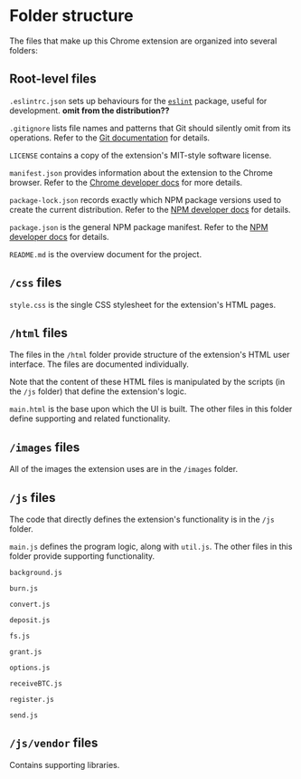 # Folder structure

The files that make up this Chrome extension are organized into several folders:

## Root-level files

`.eslintrc.json` sets up behaviours for the [`eslint`]() package, useful for development. **omit from the distribution??**

`.gitignore` lists file names and patterns that Git should silently omit from its operations. Refer to the [Git documentation](https://www.git-scm.com/docs/gitignore) for details.

`LICENSE` contains a copy of the extension's MIT-style software license.

`manifest.json` provides information about the extension to the Chrome browser. Refer to the [Chrome developer docs](https://developer.chrome.com/extensions/manifest) for more details.

`package-lock.json` records exactly which NPM package versions used to create the current distribution. Refer to the [NPM developer docs](https://docs.npmjs.com/files/package-lock.json) for details.

`package.json` is the general NPM package manifest. Refer to the [NPM developer docs](https://docs.npmjs.com/files/package.json) for details.

`README.md` is the overview document for the project.

## `/css` files

`style.css` is the single CSS stylesheet for the extension's HTML pages.

## `/html` files

The files in the `/html` folder provide structure of the extension's HTML user interface. The files are documented individually.

Note that the content of these HTML files is manipulated by the scripts (in the `/js` folder) that define the extension's logic.

`main.html` is the base upon which the UI is built. The other files in this folder define supporting and related functionality.

## `/images` files

All of the images the extension uses are in the `/images` folder.

## `/js` files

The code that directly defines the extension's functionality is in the `/js` folder.

`main.js` defines the program logic, along with `util.js`. The other files in this folder provide supporting functionality.

`background.js`

`burn.js`

`convert.js`

`deposit.js`

`fs.js`

`grant.js`

`options.js`

`receiveBTC.js`

`register.js`

`send.js`

## `/js/vendor` files

Contains supporting libraries.
